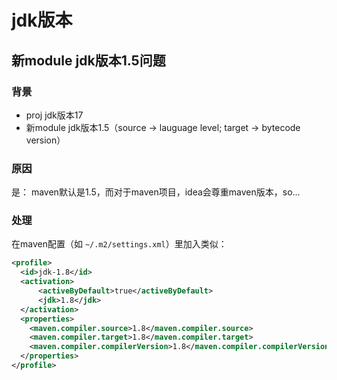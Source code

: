 

# jdk版本

## 新module jdk版本1.5问题

### 背景

* proj jdk版本17
* 新module jdk版本1.5（source -> lauguage level; target -> bytecode version）



### 原因

是： maven默认是1.5，而对于maven项目，idea会尊重maven版本，so... 



### 处理

在maven配置（如 `~/.m2/settings.xml`）里加入类似：

```xml
<profile>
  <id>jdk-1.8</id>
  <activation>
      <activeByDefault>true</activeByDefault>
      <jdk>1.8</jdk>
  </activation>
  <properties>
    <maven.compiler.source>1.8</maven.compiler.source>
    <maven.compiler.target>1.8</maven.compiler.target>
    <maven.compiler.compilerVersion>1.8</maven.compiler.compilerVersion>
  </properties>
</profile>
```























